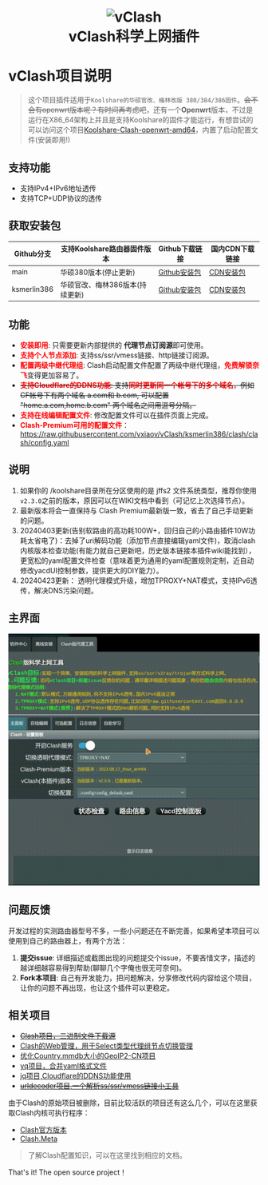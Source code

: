 <h1 align="center">
  <img src="https://raw.githubusercontent.com/vxiaov/vclash/main/clash/res/icon-clash.png" alt="vClash" width="200">
  <br>vClash科学上网插件<br>
</h1>

# vClash项目说明
>这个项目插件适用于`Koolshare的华硕官改、梅林改版 380/384/386固件`。~~会不会有openwrt版本呢？有时间再考虑吧~~，还有一个**Openwrt**版本，不过是运行在X86_64架构上并且是支持Koolshare的固件才能运行，有想尝试的可以访问这个项目[Koolshare-Clash-openwrt-amd64](https://github.com/vxiaov/Koolshare-Clash-openwrt-amd64)，内置了启动配置文件(安装即用!)

## 支持功能

- 支持IPv4+IPv6地址透传
- 支持TCP+UDP协议的透传

## 获取安装包

| Github分支    | 支持Koolshare路由器固件版本 | Github下载链接                                                                                                                                                                        | 国内CDN下载链接                                                                                             |
| ----------- | ------------------ | --------------------------------------------------------------------------------------------------------------------------------------------------------------------------------- | ----------------------------------------------------------------------------------------------------- |
| main        | 华硕380版本(停止更新)            | [Github安装包](https://github.com/vxiaov/vClash/raw/main/release/clash.tar.gz)                     | [CDN安装包](https://cdn.jsdelivr.net/gh/vxiaov/vClash@main/release/clash.tar.gz)              |
| ksmerlin386 | 华硕官改、梅林386版本(持续更新)       | [Github安装包](https://github.com/vxiaov/vClash/raw/ksmerlin386/release/clash.tar.gz) | [CDN安装包](https://cdn.jsdelivr.net/gh/vxiaov/vClash@ksmerlin386/release/clash.tar.gz) |


## 功能

- <b style="color:red">安装即用</b>: 只需要更新内部提供的 **代理节点订阅源**即可使用。
- <b style="color:red">支持个人节点添加</b>: 支持ss/ssr/vmess链接、http链接订阅源。
- <b style="color:red">配置两级中继代理组</b>: Clash启动配置文件配置了两级中继代理组，<b style="color:red">免费解锁奈飞</b>变得更加容易了。
- ~~<b style="color:red">支持Cloudflare的DDNS功能</b>: 支持<b style="color:red">同时更新同一个帐号下的多个域名</b>，例如 CF帐号下有两个域名 a.com和 b.com, 可以配置 "home.a.com,home.b.com" 两个域名之间用逗号分隔。~~
- <b style="color:red">支持在线编辑配置文件</b>: 修改配置文件可以在插件页面上完成。
- <b style="color:red">Clash-Premium可用的配置文件</b>： https://raw.githubusercontent.com/vxiaov/vClash/ksmerlin386/clash/clash/config.yaml

## 说明

1. 如果你的 /koolshare目录所在分区使用的是 jffs2 文件系统类型，推荐你使用`v2.3.0`之前的版本，原因可以在WIKI文档中看到（可记忆上次选择节点）。
2. 最新版本将会一直保持与 Clash Premium最新版一致，省去了自己手动更新的问题。
3. 20240403更新(告别软路由的高功耗100W+，回归自己的小路由插件10W功耗太省电了)：去掉了uri解码功能（添加节点直接编辑yaml文件)，取消clash内核版本检查功能(有能力就自己更新吧，历史版本链接本插件wiki能找到）， 更宽松的yaml配置文件检查（意味着更为通用的yaml配置规则定制，近自动修改yacdUI控制参数，提供更大的DIY能力）。
4. 20240423更新： 透明代理模式升级，增加TPROXY+NAT模式，支持IPv6透传，解决DNS污染问题。


## 主界面

![](./images/demo.gif)


## 问题反馈

开发过程的实测路由器型号不多，一些小问题还在不断完善，如果希望本项目可以使用到自己的路由器上，有两个方法：

1. **提交issue**: 详细描述或截图出现的问题提交个issue，不要吝惜文字，描述的越详细越容易得到帮助(聊聊几个字俺也很无可奈何)。
2. **Fork本项目**: 自己有开发能力，把问题解决，分享修改代码内容给这个项目，让你的问题不再出现，也让这个插件可以更稳定。

## 相关项目

- ~~[Clash项目，二进制文件下载源](https://github.com/Dreamacro/clash)~~
- [Clash的Web管理，用于Select类型代理组节点切换管理](https://github.com/haishanh/yacd)
- [优化Country.mmdb大小的GeoIP2-CN项目](https://github.com/Hackl0us/GeoIP2-CN)
- [yq项目，合并yaml格式文件](https://github.com/mikefarah/yq)
- [jq项目,Cloudflare的DDNS功能使用](https://github.com/stedolan/jq)
- ~~[urldecoder项目,一个解析ss/ssr/vmess链接小工具](https://github.com/vxiaov/uridecoder)~~

由于Clash的原始项目被删除，目前比较活跃的项目还有这么几个，可以在这里获取Clash内核可执行程序：

- [Clash官方版本](https://clash.wiki)
- [Clash.Meta](https://github.com/MetaCubeX/mihomo)

> 了解Clash配置知识，可以在这里找到相应的文档。

That's it! The open source project！
